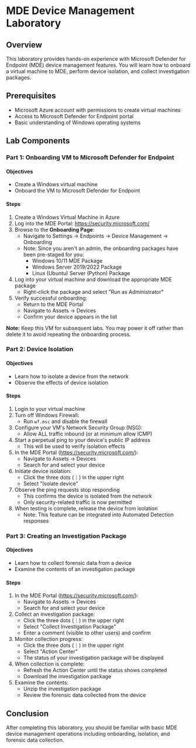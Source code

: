 # MDE Device Management Laboratory

## Overview
This laboratory provides hands-on experience with Microsoft Defender for Endpoint (MDE) device management features. You will learn how to onboard a virtual machine to MDE, perform device isolation, and collect investigation packages.

## Prerequisites
- Microsoft Azure account with permissions to create virtual machines
- Access to Microsoft Defender for Endpoint portal
- Basic understanding of Windows operating systems

## Lab Components

### Part 1: Onboarding VM to Microsoft Defender for Endpoint

#### Objectives
- Create a Windows virtual machine
- Onboard the VM to Microsoft Defender for Endpoint

#### Steps
1. Create a Windows Virtual Machine in Azure
2. Log into the MDE Portal: https://security.microsoft.com/
3. Browse to the **Onboarding Page**:
   - Navigate to Settings → Endpoints → Device Management → Onboarding
   - Note: Since you aren't an admin, the onboarding packages have been pre-staged for you:
     - Windows 10/11 MDE Package
     - Windows Server 2019/2022 Package
     - Linux (Ubuntu) Server (Python) Package
4. Log into your virtual machine and download the appropriate MDE package
   - Right-click the package and select "Run as Administrator"
5. Verify successful onboarding:
   - Return to the MDE Portal
   - Navigate to Assets → Devices
   - Confirm your device appears in the list

**Note:** Keep this VM for subsequent labs. You may power it off rather than delete it to avoid repeating the onboarding process.

### Part 2: Device Isolation

#### Objectives
- Learn how to isolate a device from the network
- Observe the effects of device isolation

#### Steps
1. Login to your virtual machine
2. Turn off Windows Firewall:
   - Run `wf.msc` and disable the firewall
3. Configure your VM's Network Security Group (NSG):
   - Allow ALL traffic inbound (or at minimum allow ICMP)
4. Start a perpetual ping to your device's public IP address
   - This will be used to verify isolation effects
5. In the MDE Portal (https://security.microsoft.com/):
   - Navigate to Assets → Devices
   - Search for and select your device
6. Initiate device isolation:
   - Click the three dots (⋮) in the upper right
   - Select "Isolate device"
7. Observe the ping requests stop responding
   - This confirms the device is isolated from the network
   - Only security-related traffic is now permitted
8. When testing is complete, release the device from isolation
   - Note: This feature can be integrated into Automated Detection responses

### Part 3: Creating an Investigation Package

#### Objectives
- Learn how to collect forensic data from a device
- Examine the contents of an investigation package

#### Steps
1. In the MDE Portal (https://security.microsoft.com/):
   - Navigate to Assets → Devices
   - Search for and select your device
2. Collect an investigation package:
   - Click the three dots (⋮) in the upper right
   - Select "Collect Investigation Package"
   - Enter a comment (visible to other users) and confirm
3. Monitor collection progress:
   - Click the three dots (⋮) in the upper right
   - Select "Action Center"
   - The status of your investigation package will be displayed
4. When collection is complete:
   - Refresh the Action Center until the status shows completed
   - Download the investigation package
5. Examine the contents:
   - Unzip the investigation package
   - Review the forensic data collected from the device

## Conclusion
After completing this laboratory, you should be familiar with basic MDE device management operations including onboarding, isolation, and forensic data collection.